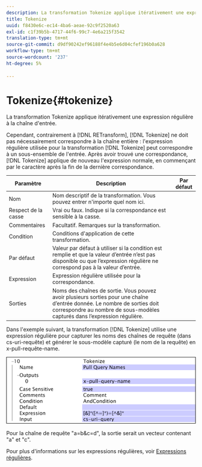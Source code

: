 ```yaml
---
description: La transformation Tokenize applique itérativement une expression régulière à la chaîne d'entrée.
title: Tokenize
uuid: f8430e6c-ec14-4ba6-aeae-92c9f2520a63
exl-id: c1f39b5b-4717-44f6-99c7-4e6a215f3542
translation-type: tm+mt
source-git-commit: d9df90242ef96188f4e4b5e6d04cfef196b0a628
workflow-type: tm+mt
source-wordcount: '237'
ht-degree: 5%

---
```


# Tokenize{#tokenize}

La transformation Tokenize applique itérativement une expression régulière à la chaîne d&#39;entrée.

Cependant, contrairement à [!DNL RETransform], [!DNL Tokenize] ne doit pas nécessairement correspondre à la chaîne entière : l&#39;expression régulière utilisée pour la transformation [!DNL Tokenize] peut correspondre à un sous-ensemble de l&#39;entrée. Après avoir trouvé une correspondance, [!DNL Tokenize] applique de nouveau l&#39;expression normale, en commençant par le caractère après la fin de la dernière correspondance.

| Paramètre | Description | Par défaut |
|---|---|---|
| Nom | Nom descriptif de la transformation. Vous pouvez entrer n&#39;importe quel nom ici. |  |
| Respect de la casse | Vrai ou faux. Indique si la correspondance est sensible à la casse. |  |
| Commentaires | Facultatif. Remarques sur la transformation. |  |
| Condition | Conditions d&#39;application de cette transformation. |  |
| Par défaut | Valeur par défaut à utiliser si la condition est remplie et que la valeur d’entrée n’est pas disponible ou que l’expression régulière ne correspond pas à la valeur d’entrée. |  |
| Expression | Expression régulière utilisée pour la correspondance. |  |
| Sorties | Noms des chaînes de sortie. Vous pouvez avoir plusieurs sorties pour une chaîne d’entrée donnée. Le nombre de sorties doit correspondre au nombre de sous-modèles capturés dans l’expression régulière. |  |

Dans l&#39;exemple suivant, la transformation [!DNL Tokenize] utilise une expression régulière pour capturer les noms des chaînes de requête (dans cs-uri-requête) et générer le sous-modèle capturé (le nom de la requête) en x-pull-requête-name.

![](assets/cfg_TransformationType_Tokenize.png)

Pour la chaîne de requête &quot;a=b&amp;c=d&quot;, la sortie serait un vecteur contenant &quot;a&quot; et &quot;c&quot;.

Pour plus d&#39;informations sur les expressions régulières, voir [Expressions régulières](../../../../../home/c-dataset-const-proc/c-reg-exp.md#concept-070077baa419475094ef0469e92c5b9c).
